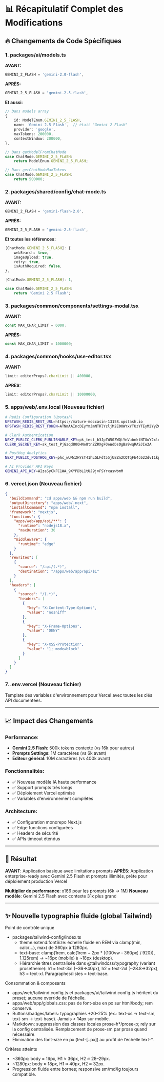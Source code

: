 # 📊 Récapitulatif Complet des Modifications

## 🔥 Changements de Code Spécifiques

### 1. **packages/ai/models.ts**

**AVANT:**
```typescript
GEMINI_2_FLASH = 'gemini-2.0-flash',
```

**APRÈS:**
```typescript
GEMINI_2_5_FLASH = 'gemini-2.5-flash',
```

**Et aussi:**
```typescript
// Dans models array
{
    id: ModelEnum.GEMINI_2_5_FLASH,
    name: 'Gemini 2.5 Flash',  // était "Gemini 2 Flash"
    provider: 'google',
    maxTokens: 200000,
    contextWindow: 200000,
},

// Dans getModelFromChatMode
case ChatMode.GEMINI_2_5_FLASH:
    return ModelEnum.GEMINI_2_5_FLASH;

// Dans getChatModeMaxTokens  
case ChatMode.GEMINI_2_5_FLASH:
    return 500000;
```

### 2. **packages/shared/config/chat-mode.ts**

**AVANT:**
```typescript
GEMINI_2_FLASH = 'gemini-flash-2.0',
```

**APRÈS:**
```typescript
GEMINI_2_5_FLASH = 'gemini-2.5-flash',
```

**Et toutes les références:**
```typescript
[ChatMode.GEMINI_2_5_FLASH]: {
    webSearch: true,
    imageUpload: true,
    retry: true,
    isAuthRequired: false,
},

[ChatMode.GEMINI_2_5_FLASH]: 1,

case ChatMode.GEMINI_2_5_FLASH:
    return 'Gemini 2.5 Flash';
```

### 3. **packages/common/components/settings-modal.tsx**

**AVANT:**
```typescript
const MAX_CHAR_LIMIT = 6000;
```

**APRÈS:**
```typescript
const MAX_CHAR_LIMIT = 1000000;
```

### 4. **packages/common/hooks/use-editor.tsx**

**AVANT:**
```typescript
limit: editorProps?.charLimit || 400000,
```

**APRÈS:**
```typescript
limit: editorProps?.charLimit || 10000000,
```

### 5. **apps/web/.env.local** (Nouveau fichier)

```bash
# Redis Configuration (Upstash)
UPSTASH_REDIS_REST_URL=https://mature-moccasin-13158.upstash.io
UPSTASH_REDIS_REST_TOKEN=ATNmAAIncDEyYmJmNTRlYzljM2E0OWYxYTUzYTEyM2YyZGMzZDg5ZXAxMTMxNTg

# Clerk Authentication
NEXT_PUBLIC_CLERK_PUBLISHABLE_KEY=pk_test_b3JpZW50ZWQtYnVubnktNTUuY2xlcmsuYWNjb3VudHMuZGV2JA
CLERK_SECRET_KEY=sk_test_PjGzqdU0OHNeUtnZZRXgFOeWdDsOgBa9wqRASJIe2A

# PostHog Analytics
NEXT_PUBLIC_POSTHOG_KEY=phc_wUMcZHYsT41hLGLFdt55jUBZn2CQTqFE4c622dvI1kp

# AI Provider API Keys
GEMINI_API_KEY=AIzaSyCkFC1WA_9XYPDbL1tUJ9jvFSYrxaswbmM
```

### 6. **vercel.json** (Nouveau fichier)

```json
{
  "buildCommand": "cd apps/web && npm run build",
  "outputDirectory": "apps/web/.next",
  "installCommand": "npm install",
  "framework": "nextjs",
  "functions": {
    "apps/web/app/api/**": {
      "runtime": "nodejs18.x",
      "maxDuration": 30
    },
    "middleware": {
      "runtime": "edge"
    }
  },
  "rewrites": [
    {
      "source": "/api/(.*)",
      "destination": "/apps/web/app/api/$1"
    }
  ],
  "headers": [
    {
      "source": "/(.*)",
      "headers": [
        {
          "key": "X-Content-Type-Options",
          "value": "nosniff"
        },
        {
          "key": "X-Frame-Options",
          "value": "DENY"
        },
        {
          "key": "X-XSS-Protection",
          "value": "1; mode=block"
        }
      ]
    }
  ]
}
```

### 7. **.env.vercel** (Nouveau fichier)
Template des variables d'environnement pour Vercel avec toutes les clés API documentées.

---

## 📈 Impact des Changements

### Performance:
- **Gemini 2.5 Flash**: 500k tokens contexte (vs 16k pour autres)
- **Prompts Settings**: 1M caractères (vs 6k avant)
- **Éditeur général**: 10M caractères (vs 400k avant)

### Fonctionnalités:
- ✅ Nouveau modèle IA haute performance
- ✅ Support prompts très longs
- ✅ Déploiement Vercel optimisé
- ✅ Variables d'environnement complètes

### Architecture:
- ✅ Configuration monorepo Next.js
- ✅ Edge functions configurées  
- ✅ Headers de sécurité
- ✅ APIs timeout étendus

---

## 🎯 Résultat

**AVANT**: Application basique avec limitations prompts
**APRÈS**: Application enterprise-ready avec Gemini 2.5 Flash et prompts illimités, prête pour déploiement production Vercel

**Multiplier de performance**: x166 pour les prompts (6k → 1M)
**Nouveau modèle**: Gemini 2.5 Flash avec contexte 31x plus grand

---

## ✨ Nouvelle typographie fluide (global Tailwind)

Point de contrôle unique
- packages/tailwind-config/index.ts
  - theme.extend.fontSize: échelle fluide en REM via clamp(min, calc(...), max) de 360px à 1280px.
  - text-base: clamp(1rem, calc(1rem + 2px * ((100vw - 360px) / 920)), 1.125rem) → ~16px (mobile) à ~18px (desktop).
  - Hiérarchie titres centralisée dans @tailwindcss/typography (variant prosetheme): h1 = text-3xl (~36→40px), h2 = text-2xl (~28.8→32px), h3 = text-xl. Paragraphes/listes = text-base.

Consommation & composants
- apps/web/tailwind.config.ts et packages/ui/tailwind.config.ts héritent du preset; aucune override de l’échelle.
- apps/web/app/globals.css: pas de font-size en px sur html/body; rem conservé.
- Buttons/badges/labels: typographies +20–25% (ex.: text-xs → text-sm, text-sm → text-base). Jamais < 14px sur mobile.
- Markdown: suppression des classes locales prose-h*/prose-p; rely sur la config centralisée. Remplacement de prose-sm par prose quand nécessaire.
- Élimination des font-size en px (text-[..px]) au profit de l’échelle text-*.

Critères atteints
- ~360px: body ≈ 16px, H1 ≈ 36px, H2 ≈ 28–29px.
- ~1280px: body ≈ 18px, H1 ≈ 40px, H2 ≈ 32px.
- Progression fluide entre bornes; responsive sm/md/lg toujours compatible.
